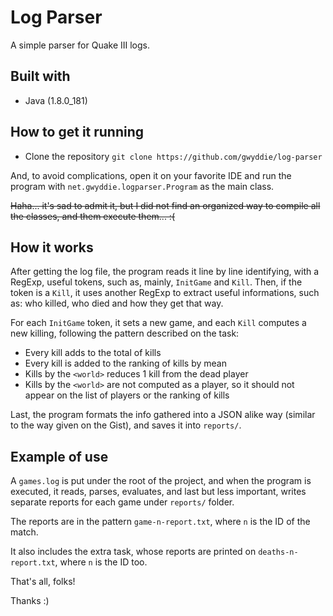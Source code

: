 # Log Parser

A simple parser for Quake III logs.

## Built with

- Java (1.8.0_181)

## How to get it running

- Clone the repository
  `git clone https://github.com/gwyddie/log-parser`

And, to avoid complications, open it on your favorite IDE and run the program with `net.gwyddie.logparser.Program`
  as the main class.
 
<del>Haha... it's sad to admit it, but I did not find an organized way to compile all the classes, and them execute them... :(</del>

## How it works

After getting the log file, the program reads it line by line identifying, with a RegExp, useful tokens, such as,
  mainly, `InitGame` and `Kill`. Then, if the token is a `Kill`, it uses another RegExp to extract useful informations,
  such as: who killed, who died and how they get that way.

For each `InitGame` token, it sets a new game, and each `Kill` computes a new killing, following the pattern described
  on the task:
  
- Every kill adds to the total of kills
- Every kill is added to the ranking of kills by mean
- Kills by the `<world>` reduces 1 kill from the dead player
- Kills by the `<world>` are not computed as a player,
  so it should not appear on the list of players or the ranking of kills

Last, the program formats the info gathered into a JSON alike way (similar to the way given on the Gist),
  and saves it into `reports/`.

## Example of use

A `games.log` is put under the root of the project, and when the program is executed, it reads, parses, evaluates, and
  last but less important, writes separate reports for each game under `reports/` folder.

The reports are in the pattern `game-n-report.txt`, where `n` is the ID of the match.

It also includes the extra task, whose reports are printed on `deaths-n-report.txt`, where `n` is the ID too.

That's all, folks!

Thanks :)
